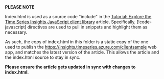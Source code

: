 **PLEASE NOTE** 

Index.html is used as a source code "include" in the [Tutorial: Explore the Time Series Insights JavaScript client library](https://docs.microsoft.com/en-us/azure/time-series-insights/tutorial-explore-js-client-lib) article. Specifically, [!code-javascript] directives are used to pull in snippets and highlight them as necessary.

As such, the copy of index.html in this folder is a static copy of the one used to publish the https://insights.timeseries.azure.com/clientsample web app, and matches the latest version of the article. This allows the article and the index.html source to stay in sync. 

**Please ensure the article gets updated in sync with changes to index.html.**